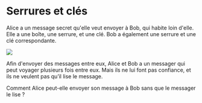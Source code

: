 # Serrures et clés

Alice a un message secret qu'elle veut envoyer à Bob, qui habite loin d'elle. Elle a une boîte, une serrure, et une clé. Bob a également une serrure et une clé correspondante.

![](https://github.com/supportingami/sami-maths-club/blob/master/maths-club-pack/images/locks-and-keys-1.png?raw=true)

Afin d'envoyer des messages entre eux, Alice et Bob a un messager qui peut voyager plusieurs fois entre eux. Mais ils ne lui font pas confiance, et ils ne veulent pas qu’il lise le message.

Comment Alice peut-elle envoyer son message à Bob sans que le messager le lise ?
